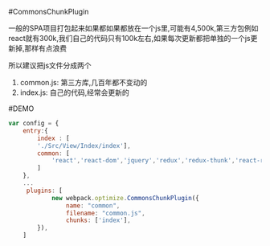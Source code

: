 #CommonsChunkPlugin

一般的SPA项目打包起来如果都如果都放在一个js里,可能有4,500k,第三方包例如react就有300k,我们自己的代码只有100k左右,如果每次更新都把单独的一个js更新掉,那样有点浪费

所以建议把js文件分成两个

1. common.js: 第三方库,几百年都不变动的 
2. index.js: 自己的代码,经常会更新的


#DEMO

```javascript
var config = {
	entry:{ 
        index : [
        './Src/View/Index/index'],
        common: [
            'react','react-dom','jquery','redux','redux-thunk','react-redux','underscore','k-logging','k-report'
        ]
    },
    ...
     plugins: [
            new webpack.optimize.CommonsChunkPlugin({
                name: "common",
                filename: "common.js",
                chunks: ['index'],
        }),
    ]
```


